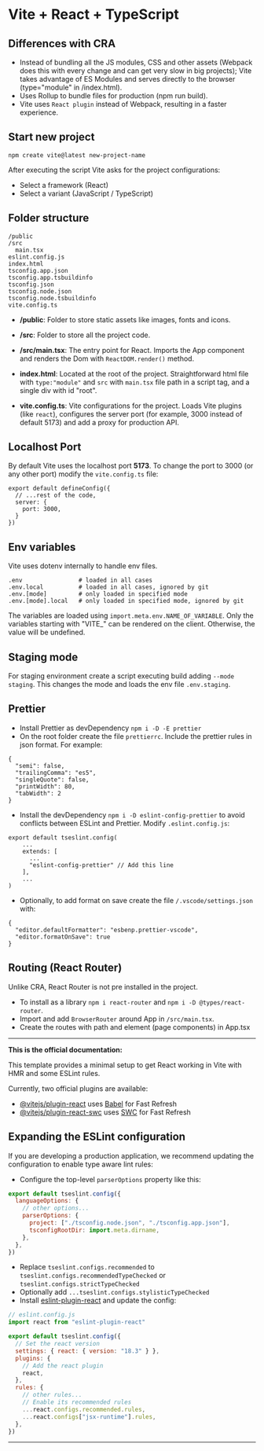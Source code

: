 # Vite + React + TypeScript

## Differences with CRA

- Instead of bundling all the JS modules, CSS and other assets (Webpack does this with every change and can get very slow in big projects); Vite takes advantage of ES Modules and serves directly to the browser (type="module" in /index.html).
- Uses Rollup to bundle files for production (npm run build).
- Vite uses `React plugin` instead of Webpack, resulting in a faster experience.

## Start new project

`npm create vite@latest new-project-name`

After executing the script Vite asks for the project configurations:

- Select a framework (React)
- Select a variant (JavaScript / TypeScript)

## Folder structure

```
/public
/src
  main.tsx
eslint.config.js
index.html
tsconfig.app.json
tsconfig.app.tsbuildinfo
tsconfig.json
tsconfig.node.json
tsconfig.node.tsbuildinfo
vite.config.ts
```

- **/public**: Folder to store static assets like images, fonts and icons.
- **/src**: Folder to store all the project code.
- **/src/main.tsx**: The entry point for React. Imports the App component and renders the Dom with `ReactDOM.render()` method.
- **index.html**: Located at the root of the project. Straightforward html file with `type:"module"` and `src` with `main.tsx` file path in a script tag, and a single div with id "root".

- **vite.config.ts**: Vite configurations for the project. Loads Vite plugins (like `react`), configures the server port (for example, 3000 instead of default 5173) and add a proxy for production API.

## Localhost Port

By default Vite uses the localhost port **5173**.
To change the port to 3000 (or any other port) modify the `vite.config.ts` file:

```
export default defineConfig({
  // ...rest of the code,
  server: {
    port: 3000,
  }
})
```

## Env variables

Vite uses dotenv internally to handle env files.

```
.env                # loaded in all cases
.env.local          # loaded in all cases, ignored by git
.env.[mode]         # only loaded in specified mode
.env.[mode].local   # only loaded in specified mode, ignored by git
```

The variables are loaded using `import.meta.env.NAME_OF_VARIABLE`.
Only the variables starting with "VITE_" can be rendered on the client.
Otherwise, the value will be undefined.

## Staging mode

For staging environment create a script executing build adding `--mode staging`. This changes the mode and loads the env file `.env.staging`.

## Prettier

- Install Prettier as devDependency `npm i -D -E prettier`
- On the root folder create the file `prettierrc`. Include the prettier rules in json format. For example:

```
{
  "semi": false,
  "trailingComma": "es5",
  "singleQuote": false,
  "printWidth": 80,
  "tabWidth": 2
}
```

- Install the devDependency `npm i -D eslint-config-prettier` to avoid conflicts between ESLint and Prettier. Modify `.eslint.config.js`:

```
export default tseslint.config(
    ...
    extends: [
      ...
      "eslint-config-prettier" // Add this line
    ],
    ...
)
```

- Optionally, to add format on save create the file `/.vscode/settings.json` with:

```
{
  "editor.defaultFormatter": "esbenp.prettier-vscode",
  "editor.formatOnSave": true
}
```

## Routing (React Router)

Unlike CRA, React Router is not pre installed in the project.

- To install as a library `npm i react-router` and `npm i -D @types/react-router`.
- Import and add `BrowserRouter` around App in `/src/main.tsx`.
- Create the routes with path and element (page components) in App.tsx

---

**This is the official documentation:**

This template provides a minimal setup to get React working in Vite with HMR and some ESLint rules.

Currently, two official plugins are available:

- [@vitejs/plugin-react](https://github.com/vitejs/vite-plugin-react/blob/main/packages/plugin-react/README.md) uses [Babel](https://babeljs.io/) for Fast Refresh
- [@vitejs/plugin-react-swc](https://github.com/vitejs/vite-plugin-react-swc) uses [SWC](https://swc.rs/) for Fast Refresh

## Expanding the ESLint configuration

If you are developing a production application, we recommend updating the configuration to enable type aware lint rules:

- Configure the top-level `parserOptions` property like this:

```js
export default tseslint.config({
  languageOptions: {
    // other options...
    parserOptions: {
      project: ["./tsconfig.node.json", "./tsconfig.app.json"],
      tsconfigRootDir: import.meta.dirname,
    },
  },
})
```

- Replace `tseslint.configs.recommended` to `tseslint.configs.recommendedTypeChecked` or `tseslint.configs.strictTypeChecked`
- Optionally add `...tseslint.configs.stylisticTypeChecked`
- Install [eslint-plugin-react](https://github.com/jsx-eslint/eslint-plugin-react) and update the config:

```js
// eslint.config.js
import react from "eslint-plugin-react"

export default tseslint.config({
  // Set the react version
  settings: { react: { version: "18.3" } },
  plugins: {
    // Add the react plugin
    react,
  },
  rules: {
    // other rules...
    // Enable its recommended rules
    ...react.configs.recommended.rules,
    ...react.configs["jsx-runtime"].rules,
  },
})
```

---
